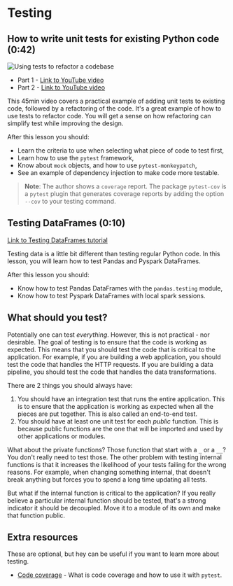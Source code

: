 # Testing

## How to write unit tests for existing Python code (0:42)

![Using tests to refactor a codebase](../images/b0bf092008be10cffa9b30080256114a74fcfc6615880045ab77892cb66d7b81.png)  

- Part 1 - [Link to YouTube video](https://youtu.be/ULxMQ57engo)
- Part 2 - [Link to YouTube video](https://youtu.be/NI5IGAim8XU)

This 45min video covers a practical example of adding unit tests to existing code, followed by a refactoring of the code. It's a great example of how to use tests to refactor code. You will get a sense on how refactoring can simplify test while improving the design.

After this lesson you should:

- Learn the criteria to use when selecting what piece of code to test first,
- Learn how to use the `pytest` framework,
- Know about `mock` objects, and how to use `pytest-monkeypatch`,
- See an example of dependency injection to make code more testable.

> **Note**: The author shows a `coverage` report. The package `pytest-cov` is a `pytest` plugin that generates coverage reports by adding the option `--cov` to your testing command.

## Testing DataFrames (0:10)

[Link to Testing DataFrames tutorial](testing_dataframes.md)

Testing data is a little bit different than testing regular Python code. In this lesson, you will learn how to test Pandas and Pyspark DataFrames.

After this lesson you should:

- Know how to test Pandas DataFrames with the `pandas.testing` module,
- Know how to test Pyspark DataFrames with local spark sessions.

## What should you test?

Potentially one can test _everything_. However, this is not practical - nor desirable. The goal of testing is to ensure that the code is working as expected. This means that you should test the code that is critical to the application. For example, if you are building a web application, you should test the code that handles the HTTP requests. If you are building a data pipeline, you should test the code that handles the data transformations.

There are 2 things you should always have:

1. You should have an integration test that runs the entire application. This is to ensure that the application is working as expected when all the pieces are put together. This is also called an end-to-end test.
2. You should have at least one unit test for each _public_ function. This is because public functions are the one that will be imported and used by other applications or modules.

What about the private functions? Those function that start with a `_` or a `__`? You don't really need to test those. The other problem with testing internal functions is that it increases the likelihood of your tests failing for the wrong reasons. For example, when changing something internal, that doesn't break anything but forces you to spend a long time updating all tests.

But what if the internal function is critical to the application? If you really believe a particular internal function should be tested, that's a strong indicator it should be decoupled. Move it to a module of its own and make that function public.

## Extra resources

These are optional, but hey can be useful if you want to learn more about testing.

- [Code coverage](coverage.md) - What is code coverage and how to use it with `pytest`.

